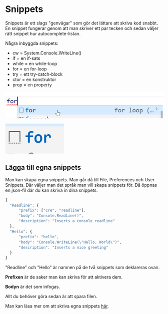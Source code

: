 # Snippets

Snippets är ett slags "genvägar" som gör det lättare att skriva kod snabbt. En snippet fungerar genom att man skriver ett par tecken och sedan väljer rätt snippet hur autocomplete-listan.

Några inbyggda snippets:

* cw = System.Console.WriteLine()
* if = en if-sats
* while = en while-loop
* for = en for-loop
* try = ett try-catch-block
* ctor = en konstruktor
* prop = en property

<img src="../../.gitbook/assets/image (6).png" alt="" data-size="original">&#x20;

<img src="../../.gitbook/assets/image (7) (1).png" alt="" data-size="original">&#x20;

## Lägga till egna snippets

Man kan skapa egna snippets. Man går då till File, Preferences och User Snippets. Där väljer man det språk man vill skapa snippets för. Då öppnas en json-fil där du kan skriva in dina snippets.

```javascript
{
  "Readline": {
      "prefix": ["cre", "readline"],
      "body": "Console.ReadLine()",
      "description": "Inserts a console readline"
  },
  "Hello": {
      "prefix": "hello",
      "body": "Console.WriteLine(\"Hello, World\")",
      "description": "Inserts a nice greeting"
  }
}
```

"Readline" och "Hello" är namnen på de två snippets som deklareras ovan.

**Prefixen** är de saker man kan skriva för att aktivera dem.

**Bodyn** är det som infogas.

Allt du behöver göra sedan är att spara filen.

Man kan läsa mer om att skriva egna snippets [här](https://www.google.com/url?q=https%3A%2F%2Fcode.visualstudio.com%2Fdocs%2Feditor%2Fuserdefinedsnippets\&sa=D\&sntz=1\&usg=AFQjCNHxi86ymlDUghJiBvyTVgMRy2aJsg).
